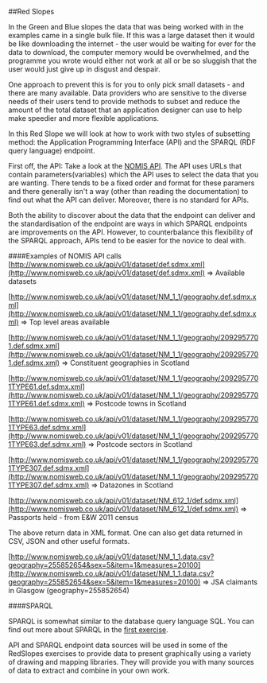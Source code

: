 ##Red Slopes

In the Green and Blue slopes the data that was being worked with in the examples came in a single bulk file.  If this was a large dataset then it would be like downloading the internet - the user would be waiting for ever for the data to download, the computer memory would be overwhelmed, and the programme you wrote would either not work at all or be so sluggish that the user would just give up in disgust and despair.

One approach to prevent this is for you to only pick small datasets - and there are many available.  Data providers who are sensitive to the diverse needs of their users tend to provide methods to subset and reduce the amount of the total dataset that an application designer can use to help make speedier and more flexible applications.

In this Red Slope we will look at how to work with two styles of subsetting method: the Application Programming Interface (API) and the SPARQL (RDF query language) endpoint.

First off, the API:  Take a look at the [NOMIS API](http://www.nomisweb.co.uk/api/v01/help).  The API uses URLs that contain parameters(variables) which the API uses to select the data that you are wanting.  There tends to be a fixed order and format for these paramers and there generally isn't a way (other than reading the documentation) to find out what the API can deliver.  Moreover, there is no standard for APIs.  

Both the ability to discover about the data that the endpoint can deliver and the standardisation of the endpoint are ways in which SPARQL endpoints are improvements on the API.  However, to counterbalance this flexibility of the SPARQL approach, APIs tend to be easier for the novice to deal with.

####Examples of NOMIS API calls
[http://www.nomisweb.co.uk/api/v01/dataset/def.sdmx.xml](http://www.nomisweb.co.uk/api/v01/dataset/def.sdmx.xml)   => Available datasets

[http://www.nomisweb.co.uk/api/v01/dataset/NM_1_1/geography.def.sdmx.xml](http://www.nomisweb.co.uk/api/v01/dataset/NM_1_1/geography.def.sdmx.xml)  => Top level areas available

[http://www.nomisweb.co.uk/api/v01/dataset/NM_1_1/geography/2092957701.def.sdmx.xml](http://www.nomisweb.co.uk/api/v01/dataset/NM_1_1/geography/2092957701.def.sdmx.xml)  => Constituent geographies in Scotland

[http://www.nomisweb.co.uk/api/v01/dataset/NM_1_1/geography/2092957701TYPE61.def.sdmx.xml](http://www.nomisweb.co.uk/api/v01/dataset/NM_1_1/geography/2092957701TYPE61.def.sdmx.xml)  => Postcode towns in Scotland

[http://www.nomisweb.co.uk/api/v01/dataset/NM_1_1/geography/2092957701TYPE63.def.sdmx.xml](http://www.nomisweb.co.uk/api/v01/dataset/NM_1_1/geography/2092957701TYPE63.def.sdmx.xml)  => Postcode sectors in Scotland

[http://www.nomisweb.co.uk/api/v01/dataset/NM_1_1/geography/2092957701TYPE307.def.sdmx.xml](http://www.nomisweb.co.uk/api/v01/dataset/NM_1_1/geography/2092957701TYPE307.def.sdmx.xml)  => Datazones in Scotland

[http://www.nomisweb.co.uk/api/v01/dataset/NM_612_1/def.sdmx.xml](http://www.nomisweb.co.uk/api/v01/dataset/NM_612_1/def.sdmx.xml)  => Passports held - from E&W 2011 census


The above return data in XML format.  One can also get data returned in CSV, JSON and other useful formats.  

[http://www.nomisweb.co.uk/api/v01/dataset/NM_1_1.data.csv?geography=255852654&sex=5&item=1&measures=20100](http://www.nomisweb.co.uk/api/v01/dataset/NM_1_1.data.csv?geography=255852654&sex=5&item=1&measures=20100)  => JSA claimants in Glasgow (geography=255852654)


####SPARQL

SPARQL is somewhat similar to the database query language SQL.  You can find out more about SPARQL in the [first exercise](https://github.com/pwin/Hackdays/blob/master/RedSlopes/Red_Slope_1.md).


API and SPARQL endpoint data sources will be used in some of the RedSlopes exercises to provide data to present graphically using a variety of drawing and mapping libraries.  They will provide you with many sources of data to extract and combine in your own work.

